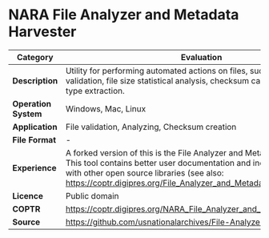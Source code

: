 # NARA File Analyzer and Metadata Harvester

| Category | Evaluation |
| --- | --- |
| **Description**  | Utility for performing automated actions on files, such as filename validation, file size statistical analysis, checksum calculation and file type extraction. |
| **Operation System**  | Windows, Mac, Linux |
| **Application**  | File validation, Analyzing, Checksum creation |
| **File Format** | - |
| **Experience** | A forked version of this is the File Analyzer and Metadata Harvester V2. This tool contains better user documentation and increased integration with other open source libraries (see also: https://coptr.digipres.org/File_Analyzer_and_Metadata_Harvester_V2). |
| **Licence** | Public domain |
| **COPTR** | https://coptr.digipres.org/NARA_File_Analyzer_and_Metadata_Harvester |
| **Source** | https://github.com/usnationalarchives/File-Analyzer |
